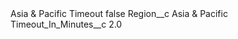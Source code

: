 <?xml version="1.0" encoding="UTF-8"?>
<CustomMetadata xmlns="http://soap.sforce.com/2006/04/metadata" xmlns:xsi="http://www.w3.org/2001/XMLSchema-instance" xmlns:xsd="http://www.w3.org/2001/XMLSchema">
    <label>Asia &amp; Pacific	Timeout</label>
    <protected>false</protected>
    <values>
        <field>Region__c</field>
        <value xsi:type="xsd:string">Asia &amp; Pacific</value>
    </values>
    <values>
        <field>Timeout_In_Minutes__c</field>
        <value xsi:type="xsd:double">2.0</value>
    </values>
</CustomMetadata>
